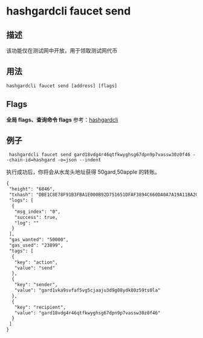 # hashgardcli faucet send

## 描述

该功能仅在测试网中开放，用于领取测试网代币

## 用法

```shell
hashgardcli faucet send [address] [flags]
```

## Flags

 **全局 flags、查询命令 flags** 参考：[hashgardcli](../README.md)

## 例子

```shell
 hashgardcli faucet send gard18vdg4r46qtfkwyghsg67dpn9p7vassw30z0f46 --chain-id=hashgard -o=json --indent
```

执行成功后，你将会从水龙头地址获得 50gard,50apple 的转账。

```txt
{
 "height": "6846",
 "txhash": "DBE1C8E78F91B3FBA1E000B92D751651DFAF3894C660DA0A7A19A11BA2CE7A56",
 "logs": [
  {
   "msg_index": "0",
   "success": true,
   "log": ""
  }
 ],
 "gas_wanted": "50000",
 "gas_used": "23899",
 "tags": [
  {
   "key": "action",
   "value": "send"
  },
  {
   "key": "sender",
   "value": "gard1vka9svfaf5vg5cjaaju3d9g08ydk80z59ts0la"
  },
  {
   "key": "recipient",
   "value": "gard18vdg4r46qtfkwyghsg67dpn9p7vassw30z0f46"
  }
 ]
}
```
